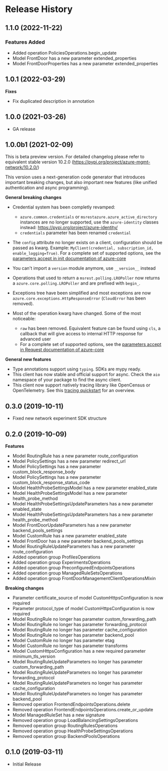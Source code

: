 # Release History

## 1.1.0 (2022-11-22)

### Features Added

  - Added operation PoliciesOperations.begin_update
  - Model FrontDoor has a new parameter extended_properties
  - Model FrontDoorProperties has a new parameter extended_properties

## 1.0.1 (2022-03-29)

**Fixes**

- Fix duplicated description in annotation

## 1.0.0 (2021-03-26)

 - GA release

## 1.0.0b1 (2021-02-09)

This is beta preview version.
For detailed changelog please refer to equivalent stable version 10.2.0 (https://pypi.org/project/azure-mgmt-network/10.2.0/)

This version uses a next-generation code generator that introduces important breaking changes, but also important new features (like unified authentication and async programming).

**General breaking changes**

- Credential system has been completly revamped:

  - `azure.common.credentials` or `msrestazure.azure_active_directory` instances are no longer supported, use the `azure-identity` classes instead: https://pypi.org/project/azure-identity/
  - `credentials` parameter has been renamed `credential`

- The `config` attribute no longer exists on a client, configuration should be passed as kwarg. Example: `MyClient(credential, subscription_id, enable_logging=True)`. For a complete set of
  supported options, see the [parameters accept in init documentation of azure-core](https://github.com/Azure/azure-sdk-for-python/blob/main/sdk/core/azure-core/CLIENT_LIBRARY_DEVELOPER.md#available-policies)
- You can't import a `version` module anymore, use `__version__` instead
- Operations that used to return a `msrest.polling.LROPoller` now returns a `azure.core.polling.LROPoller` and are prefixed with `begin_`.
- Exceptions tree have been simplified and most exceptions are now `azure.core.exceptions.HttpResponseError` (`CloudError` has been removed).
- Most of the operation kwarg have changed. Some of the most noticeable:

  - `raw` has been removed. Equivalent feature can be found using `cls`, a callback that will give access to internal HTTP response for advanced user
  - For a complete set of
  supported options, see the [parameters accept in Request documentation of azure-core](https://github.com/Azure/azure-sdk-for-python/blob/main/sdk/core/azure-core/CLIENT_LIBRARY_DEVELOPER.md#available-policies)

**General new features**

- Type annotations support using `typing`. SDKs are mypy ready.
- This client has now stable and official support for async. Check the `aio` namespace of your package to find the async client.
- This client now support natively tracing library like OpenCensus or OpenTelemetry. See this [tracing quickstart](https://github.com/Azure/azure-sdk-for-python/tree/main/sdk/core/azure-core-tracing-opentelemetry) for an overview.


## 0.3.0 (2019-10-11)

  - Fixed new network experiment SDK structure

## 0.2.0 (2019-10-09)

**Features**

  - Model RoutingRule has a new parameter route_configuration
  - Model PolicySettings has a new parameter redirect_url
  - Model PolicySettings has a new parameter
    custom_block_response_body
  - Model PolicySettings has a new parameter
    custom_block_response_status_code
  - Model HealthProbeSettingsModel has a new parameter enabled_state
  - Model HealthProbeSettingsModel has a new parameter
    health_probe_method
  - Model HealthProbeSettingsUpdateParameters has a new parameter
    enabled_state
  - Model HealthProbeSettingsUpdateParameters has a new parameter
    health_probe_method
  - Model FrontDoorUpdateParameters has a new parameter
    backend_pools_settings
  - Model CustomRule has a new parameter enabled_state
  - Model FrontDoor has a new parameter backend_pools_settings
  - Model RoutingRuleUpdateParameters has a new parameter
    route_configuration
  - Added operation group ProfilesOperations
  - Added operation group ExperimentsOperations
  - Added operation group PreconfiguredEndpointsOperations
  - Added operation group ManagedRuleSetsOperations
  - Added operation group FrontDoorManagementClientOperationsMixin

**Breaking changes**

  - Parameter certificate_source of model CustomHttpsConfiguration is
    now required
  - Parameter protocol_type of model CustomHttpsConfiguration is now
    required
  - Model RoutingRule no longer has parameter custom_forwarding_path
  - Model RoutingRule no longer has parameter forwarding_protocol
  - Model RoutingRule no longer has parameter cache_configuration
  - Model RoutingRule no longer has parameter backend_pool
  - Model CustomRule no longer has parameter etag
  - Model CustomRule no longer has parameter transforms
  - Model CustomHttpsConfiguration has a new required parameter
    minimum_tls_version
  - Model RoutingRuleUpdateParameters no longer has parameter
    custom_forwarding_path
  - Model RoutingRuleUpdateParameters no longer has parameter
    forwarding_protocol
  - Model RoutingRuleUpdateParameters no longer has parameter
    cache_configuration
  - Model RoutingRuleUpdateParameters no longer has parameter
    backend_pool
  - Removed operation FrontendEndpointsOperations.delete
  - Removed operation FrontendEndpointsOperations.create_or_update
  - Model ManagedRuleSet has a new signature
  - Removed operation group LoadBalancingSettingsOperations
  - Removed operation group RoutingRulesOperations
  - Removed operation group HealthProbeSettingsOperations
  - Removed operation group BackendPoolsOperations

## 0.1.0 (2019-03-11)

  - Initial Release
